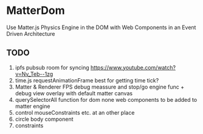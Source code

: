 # MatterDom

Use Matter.js Physics Engine in the DOM with Web Components in an Event Driven Architecture

## TODO

1. ipfs pubsub room for syncing https://www.youtube.com/watch?v=Nv_Teb--1zg
1. time.js requestAnimationFrame best for getting time tick?
1. Matter & Renderer FPS debug meassure and stop/go engine func + debug view overlay with default matter canvas
1. querySelectorAll function for dom none web components to be added to matter engine
1. control mouseConstraints etc. at an other place
1. circle body component
1. constraints
